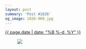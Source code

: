```yaml
---
layout: post
summary: 'Post #1826'
og_image: 1826-960.jpg
---
```


<div class="post">
 <time>
  <a href="/1826">
   {{ page.date | date: "%B %-d, %Y" }}
  </a>
 </time>
 <a href="/1826">
  <figure data-taken="2/3/2024">
   <img sizes="(min-width: 700px) 50vw, calc(100vw - 2rem)" src="{{ site.assets_url }}/1826-480.jpg" srcset="{{ site.assets_url }}/1826-240.jpg 240w, {{ site.assets_url }}/1826-480.jpg 480w, {{ site.assets_url }}/1826-720.jpg 720w, {{ site.assets_url }}/1826-960.jpg 960w"/>
  </figure>
 </a>
</div>
